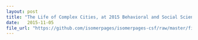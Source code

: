 ```yaml
---
layout: post
title: "The Life of Complex Cities, at 2015 Behavioral and Social Science Summit, Stanford University, 5 Nov 2015, USA"
date:   2015-11-05
file_url: "https://github.com/isomerpages/isomerpages-csf/raw/master/files/media-centre/speeches/the-life-of-complex-cities.pdf"
---
```

